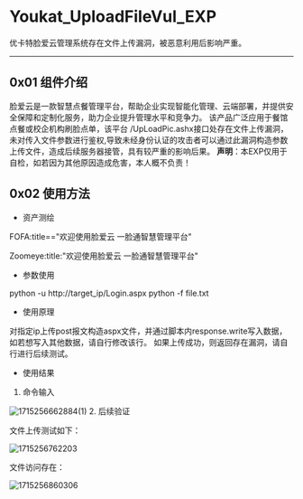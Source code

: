 # Youkat_UploadFileVul_EXP
优卡特脸爱云管理系统存在文件上传漏洞，被恶意利用后影响严重。
*****
## 0x01 组件介绍
脸爱云是一款智慧点餐管理平台，帮助企业实现智能化管理、云端部署，并提供安全保障和定制化服务，助力企业提升管理水平和竞争力。
该产品广泛应用于餐馆点餐或校企机构刷脸点单，该平台 /UpLoadPic.ashx接口处存在文件上传漏洞，未对传入文件参数进行鉴权,导致未经身份认证的攻击者可以通过此漏洞构造参数上传文件，造成后续服务器接管，具有较严重的影响后果。
**声明**：本EXP仅用于自检，如若因为其他原因造成危害，本人概不负责！
## 0x02 使用方法
+ 资产测绘

FOFA:title=="欢迎使用脸爱云 一脸通智慧管理平台"

Zoomeye:title:"欢迎使用脸爱云 一脸通智慧管理平台"

+ 参数使用

python -u http://target_ip/Login.aspx
python -f file.txt
+ 使用原理
  
对指定ip上传post报文构造aspx文件，并通过脚本内response.write写入数据，如若想写入其他数据，请自行修改该行。
如果上传成功，则返回存在漏洞，请自行进行后续测试。
+ 使用结果
  
1. 命令输入

![1715256662884(1)](https://github.com/jidle123/Youkat_UploadFileVul_EXP/assets/123531867/52db086c-433c-4f28-be04-47f659bb881b)
2. 后续验证

文件上传测试如下：

![1715256762203](https://github.com/jidle123/Youkat_UploadFileVul_EXP/assets/123531867/cd22e938-c109-45b4-93c0-84d96e1b681e)

文件访问存在：

![1715256860306](https://github.com/jidle123/Youkat_UploadFileVul_EXP/assets/123531867/943c411d-9ead-4fe2-9a2b-973863f0fcc3)

